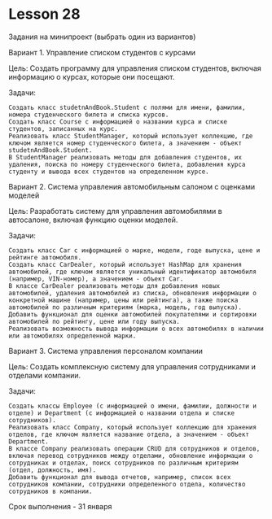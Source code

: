 # Lesson 28

Задания на минипроект (выбрать один из вариантов)

Вариант 1. Управление списком студентов с курсами

Цель: Создать программу для управления списком студентов, включая информацию о курсах, которые они посещают.

Задачи:

    Создать класс studetnAndBook.Student с полями для имени, фамилии, номера студенческого билета и списка курсов.
    Создать класс Course с информацией о названии курса и списке студентов, записанных на курс.
    Реализовать класс StudentManager, который использует коллекцию, где ключом является номер студенческого билета, а значением - объект studetnAndBook.Student.
    В StudentManager реализовать методы для добавления студентов, их удаления, поиска по номеру студенческого билета, добавления курса студенту и вывода всех студентов на определенном курсе.

Вариант 2. Система управления автомобильным салоном с оценками моделей

Цель: Разработать систему для управления автомобилями в автосалоне, включая функцию оценки моделей.

Задачи:

    Создать класс Car с информацией о марке, модели, годе выпуска, цене и рейтинге автомобиля.
    Создать класс CarDealer, который использует HashMap для хранения автомобилей, где ключом является уникальный идентификатор автомобиля (например, VIN-номер), а значением - объект Car.
    В классе CarDealer реализовать методы для добавления новых автомобилей, удаления автомобилей из списка, обновления информации о конкретной машине (например, цены или рейтинга), а также поиска автомобилей по различным критериям (марка, модель, год выпуска).
    Добавить функционал для оценки автомобилей покупателями и сортировки автомобилей по рейтингу, цене или году выпуска.
    Реализовать возможность вывода информации о всех автомобилях в наличии или автомобилях определенной марки.

Вариант 3. Система управления персоналом компании

Цель: Создать комплексную систему для управления сотрудниками и отделами компании.

Задачи:

    Создать классы Employee (с информацией о имени, фамилии, должности и отделе) и Department (с информацией о названии отдела и списке сотрудников).
    Реализовать класс Company, который использует коллекцию для хранения отделов, где ключом является название отдела, а значением - объект Department.
    В классе Company реализовать операции CRUD для сотрудников и отделов, включая перевод сотрудников между отделами, обновление информации о сотрудниках и отделах, поиск сотрудников по различным критериям (отдел, должность, имя).
    Добавить функционал для вывода отчетов, например, список всех сотрудников компании, сотрудники определенного отдела, количество сотрудников в компании.


Срок выполнения - 31 января